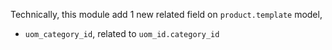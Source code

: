 Technically, this module add 1 new related field on `product.template`
model,

- `uom_category_id`, related to `uom_id.category_id`
